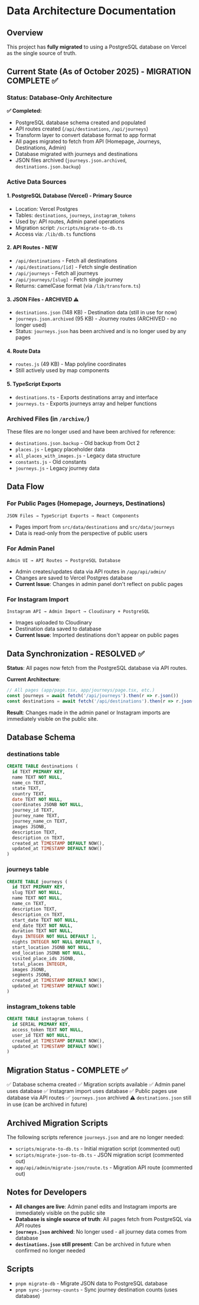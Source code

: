 # Data Architecture Documentation

## Overview

This project has **fully migrated** to using a PostgreSQL database on Vercel as the single source of truth.

## Current State (As of October 2025) - MIGRATION COMPLETE ✅

### Status: Database-Only Architecture

**✅ Completed:**
- PostgreSQL database schema created and populated
- API routes created (`/api/destinations`, `/api/journeys`)
- Transform layer to convert database format to app format
- All pages migrated to fetch from API (Homepage, Journeys, Destinations, Admin)
- Database migrated with journeys and destinations
- JSON files archived (`journeys.json.archived`, `destinations.json.backup`)

### Active Data Sources

#### 1. **PostgreSQL Database (Vercel)** - Primary Source
- Location: Vercel Postgres
- Tables: `destinations`, `journeys`, `instagram_tokens`
- Used by: API routes, Admin panel operations
- Migration script: `/scripts/migrate-to-db.ts`
- Access via: `/lib/db.ts` functions

#### 2. **API Routes** - NEW
- `/api/destinations` - Fetch all destinations
- `/api/destinations/[id]` - Fetch single destination
- `/api/journeys` - Fetch all journeys
- `/api/journeys/[slug]` - Fetch single journey
- Returns: camelCase format (via `/lib/transform.ts`)

#### 3. **JSON Files** - ARCHIVED ⚠️
- `destinations.json` (148 KB) - Destination data (still in use for now)
- `journeys.json.archived` (95 KB) - Journey routes (ARCHIVED - no longer used)
- Status: `journeys.json` has been archived and is no longer used by any pages

#### 4. **Route Data**
- `routes.js` (49 KB) - Map polyline coordinates
- Still actively used by map components

#### 5. **TypeScript Exports**
- `destinations.ts` - Exports destinations array and interface
- `journeys.ts` - Exports journeys array and helper functions

### Archived Files (in `/archive/`)

These files are no longer used and have been archived for reference:
- `destinations.json.backup` - Old backup from Oct 2
- `places.js` - Legacy placeholder data
- `all_places_with_images.js` - Legacy data structure
- `constants.js` - Old constants
- `journeys.js` - Legacy journey data

## Data Flow

### For Public Pages (Homepage, Journeys, Destinations)
```
JSON Files → TypeScript Exports → React Components
```
- Pages import from `src/data/destinations` and `src/data/journeys`
- Data is read-only from the perspective of public users

### For Admin Panel
```
Admin UI → API Routes → PostgreSQL Database
```
- Admin creates/updates data via API routes in `/app/api/admin/`
- Changes are saved to Vercel Postgres database
- **Current Issue**: Changes in admin panel don't reflect on public pages

### For Instagram Import
```
Instagram API → Admin Import → Cloudinary + PostgreSQL
```
- Images uploaded to Cloudinary
- Destination data saved to database
- **Current Issue**: Imported destinations don't appear on public pages

## Data Synchronization - RESOLVED ✅

**Status**: All pages now fetch from the PostgreSQL database via API routes.

**Current Architecture**:
```typescript
// All pages (app/page.tsx, app/journeys/page.tsx, etc.)
const journeys = await fetch('/api/journeys').then(r => r.json())
const destinations = await fetch('/api/destinations').then(r => r.json())
```

**Result**: Changes made in the admin panel or Instagram imports are immediately visible on the public site.

## Database Schema

### destinations table
```sql
CREATE TABLE destinations (
  id TEXT PRIMARY KEY,
  name TEXT NOT NULL,
  name_cn TEXT,
  state TEXT,
  country TEXT,
  date TEXT NOT NULL,
  coordinates JSONB NOT NULL,
  journey_id TEXT,
  journey_name TEXT,
  journey_name_cn TEXT,
  images JSONB,
  description TEXT,
  description_cn TEXT,
  created_at TIMESTAMP DEFAULT NOW(),
  updated_at TIMESTAMP DEFAULT NOW()
)
```

### journeys table
```sql
CREATE TABLE journeys (
  id TEXT PRIMARY KEY,
  slug TEXT NOT NULL,
  name TEXT NOT NULL,
  name_cn TEXT,
  description TEXT,
  description_cn TEXT,
  start_date TEXT NOT NULL,
  end_date TEXT NOT NULL,
  duration TEXT NOT NULL,
  days INTEGER NOT NULL DEFAULT 1,
  nights INTEGER NOT NULL DEFAULT 0,
  start_location JSONB NOT NULL,
  end_location JSONB NOT NULL,
  visited_place_ids JSONB,
  total_places INTEGER,
  images JSONB,
  segments JSONB,
  created_at TIMESTAMP DEFAULT NOW(),
  updated_at TIMESTAMP DEFAULT NOW()
)
```

### instagram_tokens table
```sql
CREATE TABLE instagram_tokens (
  id SERIAL PRIMARY KEY,
  access_token TEXT NOT NULL,
  user_id TEXT NOT NULL,
  created_at TIMESTAMP DEFAULT NOW(),
  updated_at TIMESTAMP DEFAULT NOW()
)
```

## Migration Status - COMPLETE ✅

✅ Database schema created
✅ Migration scripts available
✅ Admin panel uses database
✅ Instagram import uses database
✅ Public pages use database via API routes
✅ `journeys.json` archived
⚠️ `destinations.json` still in use (can be archived in future)

## Archived Migration Scripts

The following scripts reference `journeys.json` and are no longer needed:
- `scripts/migrate-to-db.ts` - Initial migration script (commented out)
- `scripts/migrate-json-to-db.ts` - JSON migration script (commented out)
- `app/api/admin/migrate-json/route.ts` - Migration API route (commented out)

## Notes for Developers

- **All changes are live**: Admin panel edits and Instagram imports are immediately visible on the public site
- **Database is single source of truth**: All pages fetch from PostgreSQL via API routes
- **`journeys.json` archived**: No longer used - all journey data comes from database
- **`destinations.json` still present**: Can be archived in future when confirmed no longer needed

## Scripts

- `pnpm migrate-db` - Migrate JSON data to PostgreSQL database
- `pnpm sync-journey-counts` - Sync journey destination counts (uses database)
